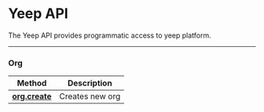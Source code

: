 # Yeep API

The Yeep API provides programmatic access to yeep platform.

***

### Org

| Method | Description |
| ------ | ----------- |
| **[org.create](methods/org.create.md)** | Creates new org |
